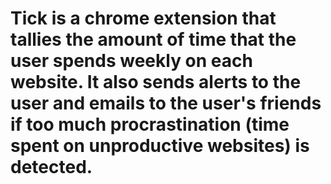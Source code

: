 # Tick is a chrome extension that tallies the amount of time that the user spends weekly on each website. It also sends alerts to the user and emails to the user's friends if too much procrastination (time spent on unproductive websites) is detected.

